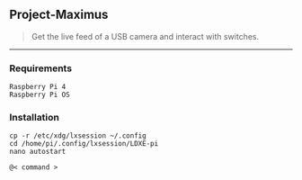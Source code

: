 ## Project-Maximus
> Get the live feed of a USB camera and interact with switches.
______

### Requirements
```
Raspberry Pi 4
Raspberry Pi OS
```

### Installation
```
cp -r /etc/xdg/lxsession ~/.config
cd /home/pi/.config/lxsession/LDXE-pi
nano autostart

@< command >
```
